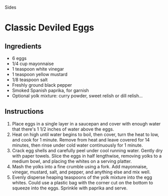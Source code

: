 Sides

# Classic Deviled Eggs

## Ingredients

- 6 eggs
- 1/4 cup mayonnaise
- 1 teaspoon white vinegar
- 1 teaspoon yellow mustard
- 1/8 teaspoon salt
- Freshly ground black pepper
- Smoked Spanish paprika, for garnish
- Optional yolk mixture: curry powder, sweet relish or dill relish...

## Instructions

1. Place eggs in a single layer in a saucepan and cover with enough water that there's 1 1/2 inches of water above the eggs. 
2. Heat on high until water begins to boil, then cover, turn the heat to low, and cook for 1 minute. Remove from heat and leave covered for 14 minutes, then rinse under cold water continuously for 1 minute.
3. Crack egg shells and carefully peel under cool running water. Gently dry with paper towels. Slice the eggs in half lengthwise, removing yolks to a medium bowl, and placing the whites on a serving platter.
4. Mash the yolks into a fine crumble using a fork. Add mayonnaise, vinegar, mustard, salt, and pepper, and anything else and mix well.
5. Evenly disperse heaping teaspoons of the yolk mixture into the egg whites. Could use a plastic bag with the corner cut on the bottom to squeeze into the eggs. Sprinkle with paprika and serve.